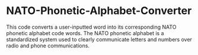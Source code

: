 # NATO-Phonetic-Alphabet-Converter
This code converts a user-inputted word into its corresponding NATO phonetic alphabet code words. The NATO phonetic alphabet is a standardized system used to clearly communicate letters and numbers over radio and phone communications.
